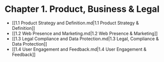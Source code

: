 # Chapter 1. Product, Business & Legal

- [[1.1 Product Strategy and Definition.md|1.1 Product Strategy & Definition]]
- [[1.2 Web Presence and Marketing.md|1.2 Web Presence & Marketing]]
- [[1.3 Legal Compliance and Data Protection.md|1.3 Legal, Compliance & Data Protection]]
- [[1.4 User Engagement and Feedback.md|1.4 User Engagement & Feedback]] 